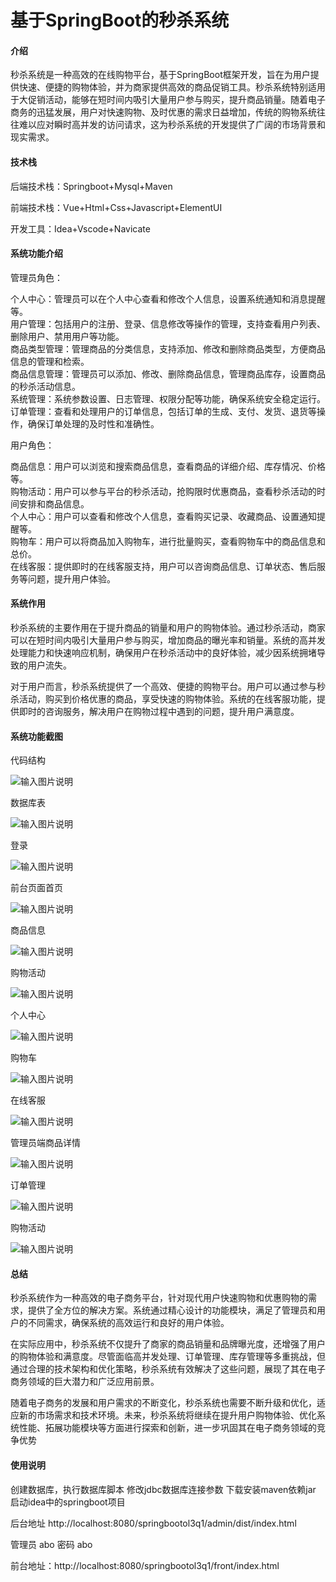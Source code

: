 # 基于SpringBoot的秒杀系统

#### 介绍

秒杀系统是一种高效的在线购物平台，基于SpringBoot框架开发，旨在为用户提供快速、便捷的购物体验，并为商家提供高效的商品促销工具。秒杀系统特别适用于大促销活动，能够在短时间内吸引大量用户参与购买，提升商品销量。随着电子商务的迅猛发展，用户对快速购物、及时优惠的需求日益增加，传统的购物系统往往难以应对瞬时高并发的访问请求，这为秒杀系统的开发提供了广阔的市场背景和现实需求。

#### 技术栈

后端技术栈：Springboot+Mysql+Maven

前端技术栈：Vue+Html+Css+Javascript+ElementUI

开发工具：Idea+Vscode+Navicate

#### 系统功能介绍

管理员角色：

个人中心：管理员可以在个人中心查看和修改个人信息，设置系统通知和消息提醒等。  
用户管理：包括用户的注册、登录、信息修改等操作的管理，支持查看用户列表、删除用户、禁用用户等功能。  
商品类型管理：管理商品的分类信息，支持添加、修改和删除商品类型，方便商品信息的管理和检索。  
商品信息管理：管理员可以添加、修改、删除商品信息，管理商品库存，设置商品的秒杀活动信息。  
系统管理：系统参数设置、日志管理、权限分配等功能，确保系统安全稳定运行。    
订单管理：查看和处理用户的订单信息，包括订单的生成、支付、发货、退货等操作，确保订单处理的及时性和准确性。  

用户角色：

商品信息：用户可以浏览和搜索商品信息，查看商品的详细介绍、库存情况、价格等。  
购物活动：用户可以参与平台的秒杀活动，抢购限时优惠商品，查看秒杀活动的时间安排和商品信息。  
个人中心：用户可以查看和修改个人信息，查看购买记录、收藏商品、设置通知提醒等。  
购物车：用户可以将商品加入购物车，进行批量购买，查看购物车中的商品信息和总价。  
在线客服：提供即时的在线客服支持，用户可以咨询商品信息、订单状态、售后服务等问题，提升用户体验。  

#### 系统作用

秒杀系统的主要作用在于提升商品的销量和用户的购物体验。通过秒杀活动，商家可以在短时间内吸引大量用户参与购买，增加商品的曝光率和销量。系统的高并发处理能力和快速响应机制，确保用户在秒杀活动中的良好体验，减少因系统拥堵导致的用户流失。

对于用户而言，秒杀系统提供了一个高效、便捷的购物平台。用户可以通过参与秒杀活动，购买到价格优惠的商品，享受快速的购物体验。系统的在线客服功能，提供即时的咨询服务，解决用户在购物过程中遇到的问题，提升用户满意度。

#### 系统功能截图

代码结构

![输入图片说明](images/744158a748f2e540d738e450b84d840.png)

数据库表

![输入图片说明](images/ee7544ec98551daf2842add47d6b950.png)

登录

![输入图片说明](images/acf06e296e488913c7faa35ff00d616.png)

前台页面首页

![输入图片说明](images/93d4eb27060634c1d3e9fd2a65b8842.png)

商品信息

![输入图片说明](images/095396b9087664b2ab64bfcac9e0212.png)

购物活动

![输入图片说明](images/06a4dd786527e14021289fecad4a491.png)

个人中心

![输入图片说明](images/fdcba2a8487f09e406042bb08089c23.png)

购物车

![输入图片说明](images/d2602c298d8b9cb63b1d9ba83bdd249.png)

在线客服

![输入图片说明](images/21f90bf33190ebc59ef078215845096.png)

管理员端商品详情

![输入图片说明](images/7fe35f20b5191e8c269797ee1dd27b7.png)

订单管理

![输入图片说明](images/04d17a889e27e567f18249a8199adf6.png)

购物活动

![输入图片说明](images/3d8ec48e9f5db007929d71e2a4b9607.png)

#### 总结

秒杀系统作为一种高效的电子商务平台，针对现代用户快速购物和优惠购物的需求，提供了全方位的解决方案。系统通过精心设计的功能模块，满足了管理员和用户的不同需求，确保系统的高效运行和良好的用户体验。

在实际应用中，秒杀系统不仅提升了商家的商品销量和品牌曝光度，还增强了用户的购物体验和满意度。尽管面临高并发处理、订单管理、库存管理等多重挑战，但通过合理的技术架构和优化策略，秒杀系统有效解决了这些问题，展现了其在电子商务领域的巨大潜力和广泛应用前景。

随着电子商务的发展和用户需求的不断变化，秒杀系统也需要不断升级和优化，适应新的市场需求和技术环境。未来，秒杀系统将继续在提升用户购物体验、优化系统性能、拓展功能模块等方面进行探索和创新，进一步巩固其在电子商务领域的竞争优势

#### 使用说明

创建数据库，执行数据库脚本 修改jdbc数据库连接参数 下载安装maven依赖jar 启动idea中的springboot项目

后台地址
http://localhost:8080/springbootol3q1/admin/dist/index.html

管理员  abo 密码 abo


前台地址：http://localhost:8080/springbootol3q1/front/index.html